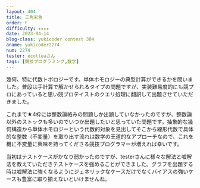 ```yaml
---
layout: 404
title: 三角彩色
order: F
difficulty: ★★★★
date: 2023-04-14
blog-class: yukicoder contest 384
aname: yukicoder2274
num: 2274
tester: ecotteaさん
tags: [競技プログラミング,数学]
---
```


<p>
幾何、特に代数トポロジーです。単体ホモロジーの典型計算ができるかを問いました。普段は手計算で解かせられるタイプの問題ですが、実装難易度的にも競プロにあっていると思い競プロテイストのクエリ処理に翻訳して出題させていただきました。
</p>
<p>
これまで★4枠には整数論絡みの問題しか出題していなかったのですが、整数論以外のストックも多いのでいつか出題したいと思っていた問題です。抽象的な幾何構造から単体ホモロジーという代数的対象を見出してそこから線形代数で具体的な整数（不変量）を取り出す流れは数学の王道的なアプローチなので、これを機に不変量に興味を持ってくださる競技プログラマーが増えれば幸いです。
</p>
<p>
当初はテストケースがかなり弱かったのですが、testerさんに様々な解法と嘘解法を教えていただきテストケースを強めることができました。グラフを出題する時は嘘解法に強くなるようにジェネリックなケースだけでなくバイアスの強いケースも豊富に取り揃えないといけませんね。
</p>
